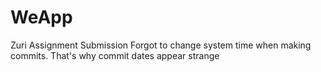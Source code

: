 # WeApp
Zuri Assignment Submission 
Forgot to change system time when making commits.
That's why commit dates appear strange 
